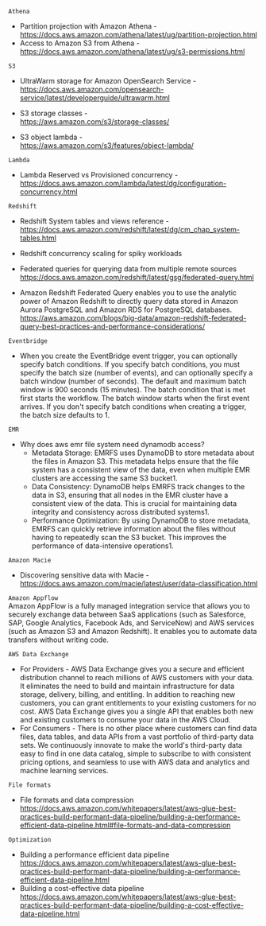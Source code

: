 `Athena`
- Partition projection with Amazon Athena -  
   https://docs.aws.amazon.com/athena/latest/ug/partition-projection.html
- Access to Amazon S3 from Athena -  
  https://docs.aws.amazon.com/athena/latest/ug/s3-permissions.html

`S3`
- UltraWarm storage for Amazon OpenSearch Service -  
   https://docs.aws.amazon.com/opensearch-service/latest/developerguide/ultrawarm.html

- S3 storage classes -  
   https://aws.amazon.com/s3/storage-classes/

- S3 object lambda -  
   https://aws.amazon.com/s3/features/object-lambda/

`Lambda`
- Lambda Reserved vs Provisioned concurrency -  
   https://docs.aws.amazon.com/lambda/latest/dg/configuration-concurrency.html

`Redshift`
- Redshift System tables and views reference -  
   https://docs.aws.amazon.com/redshift/latest/dg/cm_chap_system-tables.html

- Redshift concurrency scaling for spiky workloads

- Federated queries for querying data from multiple remote sources  
   https://docs.aws.amazon.com/redshift/latest/gsg/federated-query.html

- Amazon Redshift Federated Query enables you to use the analytic power of Amazon Redshift to directly query data stored in Amazon Aurora PostgreSQL and Amazon RDS for PostgreSQL databases.  
  https://aws.amazon.com/blogs/big-data/amazon-redshift-federated-query-best-practices-and-performance-considerations/

`Eventbridge`  
- When you create the EventBridge event trigger, you can optionally specify batch conditions. If you specify batch conditions, you must specify the batch size (number of events), and can optionally specify a batch       window (number of seconds). The default and maximum batch window is 900 seconds (15 minutes). The batch condition that is met first starts the workflow. The batch window starts when the first event arrives. If you     don't specify batch conditions when creating a trigger, the batch size defaults to 1.

`EMR`  
- Why does aws emr file system need dynamodb access?  
   - Metadata Storage: EMRFS uses DynamoDB to store metadata about the files in Amazon S3. This metadata helps ensure that the file system has a consistent view of the data, even when multiple EMR clusters are accessing the same S3 bucket1.
   - Data Consistency: DynamoDB helps EMRFS track changes to the data in S3, ensuring that all nodes in the EMR cluster have a consistent view of the data. This is crucial for maintaining data integrity and consistency across distributed systems1.
  - Performance Optimization: By using DynamoDB to store metadata, EMRFS can quickly retrieve information about the files without having to repeatedly scan the S3 bucket. This improves the performance of data-intensive operations1.

`Amazon Macie`  
- Discovering sensitive data with Macie -  
  https://docs.aws.amazon.com/macie/latest/user/data-classification.html

`Amazon Appflow`  
Amazon AppFlow is a fully managed integration service that allows you to securely exchange data between SaaS applications (such as Salesforce, SAP, Google Analytics, Facebook Ads, and ServiceNow) and AWS services (such as Amazon S3 and Amazon Redshift). It enables you to automate data transfers without writing code.

`AWS Data Exchange`
- For Providers -
  AWS Data Exchange gives you a secure and efficient distribution channel to reach millions of AWS customers with your data. It eliminates the need to build and maintain infrastructure for data storage, delivery, billing, and entitling. In addition to reaching new customers, you can grant entitlements to your existing customers for no cost. AWS Data Exchange gives you a single API that enables both new and existing customers to consume your data in the AWS Cloud.
- For Consumers -
  There is no other place where customers can find data files, data tables, and data APIs from a vast portfolio of third-party data sets. We continuously innovate to make the world's third-party data easy to find in one data catalog, simple to subscribe to with consistent pricing options, and seamless to use with AWS data and analytics and machine learning services. 
 
`File formats`  
- File formats and data compression  
https://docs.aws.amazon.com/whitepapers/latest/aws-glue-best-practices-build-performant-data-pipeline/building-a-performance-efficient-data-pipeline.html#file-formats-and-data-compression

`Optimization`  
- Building a performance efficient data pipeline  
https://docs.aws.amazon.com/whitepapers/latest/aws-glue-best-practices-build-performant-data-pipeline/building-a-performance-efficient-data-pipeline.html
- Building a cost-effective data pipeline  
https://docs.aws.amazon.com/whitepapers/latest/aws-glue-best-practices-build-performant-data-pipeline/building-a-cost-effective-data-pipeline.html
